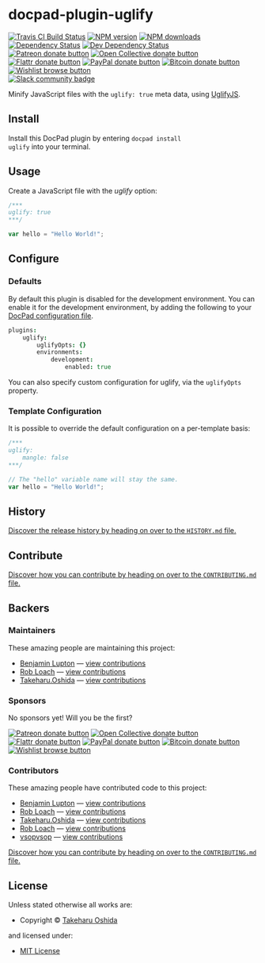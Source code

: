 <!-- TITLE/ -->

<h1>docpad-plugin-uglify</h1>

<!-- /TITLE -->


<!-- BADGES/ -->

<span class="badge-travisci"><a href="http://travis-ci.org/docpad/docpad-plugin-uglify" title="Check this project's build status on TravisCI"><img src="https://img.shields.io/travis/docpad/docpad-plugin-uglify/master.svg" alt="Travis CI Build Status" /></a></span>
<span class="badge-npmversion"><a href="https://npmjs.org/package/docpad-plugin-uglify" title="View this project on NPM"><img src="https://img.shields.io/npm/v/docpad-plugin-uglify.svg" alt="NPM version" /></a></span>
<span class="badge-npmdownloads"><a href="https://npmjs.org/package/docpad-plugin-uglify" title="View this project on NPM"><img src="https://img.shields.io/npm/dm/docpad-plugin-uglify.svg" alt="NPM downloads" /></a></span>
<span class="badge-daviddm"><a href="https://david-dm.org/docpad/docpad-plugin-uglify" title="View the status of this project's dependencies on DavidDM"><img src="https://img.shields.io/david/docpad/docpad-plugin-uglify.svg" alt="Dependency Status" /></a></span>
<span class="badge-daviddmdev"><a href="https://david-dm.org/docpad/docpad-plugin-uglify#info=devDependencies" title="View the status of this project's development dependencies on DavidDM"><img src="https://img.shields.io/david/dev/docpad/docpad-plugin-uglify.svg" alt="Dev Dependency Status" /></a></span>
<br class="badge-separator" />
<span class="badge-patreon"><a href="https://patreon.com/bevry" title="Donate to this project using Patreon"><img src="https://img.shields.io/badge/patreon-donate-yellow.svg" alt="Patreon donate button" /></a></span>
<span class="badge-opencollective"><a href="https://opencollective.com/bevry" title="Donate to this project using Open Collective"><img src="https://img.shields.io/badge/open%20collective-donate-yellow.svg" alt="Open Collective donate button" /></a></span>
<span class="badge-flattr"><a href="https://flattr.com/profile/balupton" title="Donate to this project using Flattr"><img src="https://img.shields.io/badge/flattr-donate-yellow.svg" alt="Flattr donate button" /></a></span>
<span class="badge-paypal"><a href="https://bevry.me/paypal" title="Donate to this project using Paypal"><img src="https://img.shields.io/badge/paypal-donate-yellow.svg" alt="PayPal donate button" /></a></span>
<span class="badge-bitcoin"><a href="https://bevry.me/bitcoin" title="Donate once-off to this project using Bitcoin"><img src="https://img.shields.io/badge/bitcoin-donate-yellow.svg" alt="Bitcoin donate button" /></a></span>
<span class="badge-wishlist"><a href="https://bevry.me/wishlist" title="Buy an item on our wishlist for us"><img src="https://img.shields.io/badge/wishlist-donate-yellow.svg" alt="Wishlist browse button" /></a></span>
<br class="badge-separator" />
<span class="badge-slackin"><a href="https://slack.bevry.me" title="Join this project's slack community"><img src="https://slack.bevry.me/badge.svg" alt="Slack community badge" /></a></span>

<!-- /BADGES -->


Minify JavaScript files with the `uglify: true` meta data, using [UglifyJS](https://github.com/mishoo/UglifyJS2).


<!-- INSTALL/ -->

<h2>Install</h2>

Install this DocPad plugin by entering <code>docpad install uglify</code> into your terminal.

<!-- /INSTALL -->


## Usage

Create a JavaScript file with the *uglify* option:

``` javascript
/***
uglify: true
***/

var hello = "Hello World!";
```

## Configure

### Defaults

By default this plugin is disabled for the development environment. You can enable it for the development environment, by adding the following to your [DocPad configuration file](http://docpad.org/docs/config).

``` coffee
plugins:
	uglify:
		uglifyOpts: {}
		environments:
			development:
				enabled: true
```

You can also specify custom configuration for uglify, via the `uglifyOpts` property.

### Template Configuration

It is possible to override the default configuration on a per-template basis:

``` javascript
/***
uglify:
	mangle: false
***/

// The "hello" variable name will stay the same.
var hello = "Hello World!";
```

<!-- HISTORY/ -->

<h2>History</h2>

<a href="https://github.com/docpad/docpad-plugin-uglify/blob/master/HISTORY.md#files">Discover the release history by heading on over to the <code>HISTORY.md</code> file.</a>

<!-- /HISTORY -->


<!-- CONTRIBUTE/ -->

<h2>Contribute</h2>

<a href="https://github.com/docpad/docpad-plugin-uglify/blob/master/CONTRIBUTING.md#files">Discover how you can contribute by heading on over to the <code>CONTRIBUTING.md</code> file.</a>

<!-- /CONTRIBUTE -->


<!-- BACKERS/ -->

<h2>Backers</h2>

<h3>Maintainers</h3>

These amazing people are maintaining this project:

<ul><li><a href="http://balupton.com">Benjamin Lupton</a> — <a href="https://github.com/docpad/docpad-plugin-uglify/commits?author=balupton" title="View the GitHub contributions of Benjamin Lupton on repository docpad/docpad-plugin-uglify">view contributions</a></li>
<li><a href="https://github.com/robloach">Rob Loach</a> — <a href="https://github.com/docpad/docpad-plugin-uglify/commits?author=robloach" title="View the GitHub contributions of Rob Loach on repository docpad/docpad-plugin-uglify">view contributions</a></li>
<li><a href="http://georgeosddev.github.io/">Takeharu.Oshida</a> — <a href="https://github.com/docpad/docpad-plugin-uglify/commits?author=georgeOsdDev" title="View the GitHub contributions of Takeharu.Oshida on repository docpad/docpad-plugin-uglify">view contributions</a></li></ul>

<h3>Sponsors</h3>

No sponsors yet! Will you be the first?

<span class="badge-patreon"><a href="https://patreon.com/bevry" title="Donate to this project using Patreon"><img src="https://img.shields.io/badge/patreon-donate-yellow.svg" alt="Patreon donate button" /></a></span>
<span class="badge-opencollective"><a href="https://opencollective.com/bevry" title="Donate to this project using Open Collective"><img src="https://img.shields.io/badge/open%20collective-donate-yellow.svg" alt="Open Collective donate button" /></a></span>
<span class="badge-flattr"><a href="https://flattr.com/profile/balupton" title="Donate to this project using Flattr"><img src="https://img.shields.io/badge/flattr-donate-yellow.svg" alt="Flattr donate button" /></a></span>
<span class="badge-paypal"><a href="https://bevry.me/paypal" title="Donate to this project using Paypal"><img src="https://img.shields.io/badge/paypal-donate-yellow.svg" alt="PayPal donate button" /></a></span>
<span class="badge-bitcoin"><a href="https://bevry.me/bitcoin" title="Donate once-off to this project using Bitcoin"><img src="https://img.shields.io/badge/bitcoin-donate-yellow.svg" alt="Bitcoin donate button" /></a></span>
<span class="badge-wishlist"><a href="https://bevry.me/wishlist" title="Buy an item on our wishlist for us"><img src="https://img.shields.io/badge/wishlist-donate-yellow.svg" alt="Wishlist browse button" /></a></span>

<h3>Contributors</h3>

These amazing people have contributed code to this project:

<ul><li><a href="http://balupton.com">Benjamin Lupton</a> — <a href="https://github.com/docpad/docpad-plugin-uglify/commits?author=balupton" title="View the GitHub contributions of Benjamin Lupton on repository docpad/docpad-plugin-uglify">view contributions</a></li>
<li><a href="https://github.com/robloach">Rob Loach</a> — <a href="https://github.com/docpad/docpad-plugin-uglify/commits?author=robloach" title="View the GitHub contributions of Rob Loach on repository docpad/docpad-plugin-uglify">view contributions</a></li>
<li><a href="http://georgeosddev.github.io/">Takeharu.Oshida</a> — <a href="https://github.com/docpad/docpad-plugin-uglify/commits?author=georgeOsdDev" title="View the GitHub contributions of Takeharu.Oshida on repository docpad/docpad-plugin-uglify">view contributions</a></li>
<li><a href="http://robloach.net">Rob Loach</a> — <a href="https://github.com/docpad/docpad-plugin-uglify/commits?author=RobLoach" title="View the GitHub contributions of Rob Loach on repository docpad/docpad-plugin-uglify">view contributions</a></li>
<li><a href="https://github.com/vsopvsop">vsopvsop</a> — <a href="https://github.com/docpad/docpad-plugin-uglify/commits?author=vsopvsop" title="View the GitHub contributions of vsopvsop on repository docpad/docpad-plugin-uglify">view contributions</a></li></ul>

<a href="https://github.com/docpad/docpad-plugin-uglify/blob/master/CONTRIBUTING.md#files">Discover how you can contribute by heading on over to the <code>CONTRIBUTING.md</code> file.</a>

<!-- /BACKERS -->


<!-- LICENSE/ -->

<h2>License</h2>

Unless stated otherwise all works are:

<ul><li>Copyright &copy; <a href="http://georgeosddev.github.com">Takeharu Oshida</a></li></ul>

and licensed under:

<ul><li><a href="http://spdx.org/licenses/MIT.html">MIT License</a></li></ul>

<!-- /LICENSE -->
